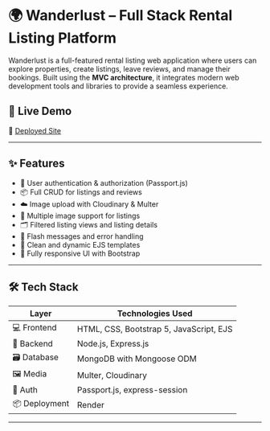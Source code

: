 # 🌍 Wanderlust – Full Stack Rental Listing Platform

Wanderlust is a full-featured rental listing web application where users can explore properties, create listings, leave reviews, and manage their bookings. Built using the **MVC architecture**, it integrates modern web development tools and libraries to provide a seamless experience.

## 🚀 Live Demo

🔗 [Deployed Site](https://wanderlust-8g5q.onrender.com/listings)

---

## ✨ Features

- 🔐 User authentication & authorization (Passport.js)
- 📦 Full CRUD for listings and reviews
- ☁️ Image upload with Cloudinary & Multer
- 📸 Multiple image support for listings
- 🗂️ Filtered listing views and listing details
- 💬 Flash messages and error handling
- 🧾 Clean and dynamic EJS templates
- 📱 Fully responsive UI with Bootstrap

---

## 🛠️ Tech Stack

| Layer        | Technologies Used                                    |
|--------------|------------------------------------------------------|
| 💻 Frontend   | HTML, CSS, Bootstrap 5, JavaScript, EJS              |
| 🧠 Backend    | Node.js, Express.js                                  |
| 🗃️ Database   | MongoDB with Mongoose ODM                            |
| 🖼️ Media      | Multer, Cloudinary                                   |
| 🔐 Auth       | Passport.js, express-session                         |
| 📦 Deployment | Render                                               |

---


